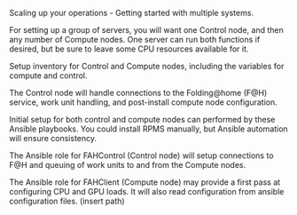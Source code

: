 Scaling up your operations - Getting started with multiple systems.

For setting up a group of servers, you will want one Control node, and then any number of Compute nodes. 
One server can run both functions if desired, but be sure to leave some CPU resources available for it.

Setup inventory for Control and Compute nodes, including the variables for compute and control.

The Control node will handle connections to the Folding@home (F@H) service, work unit handling, and post-install compute node configuration.

Initial setup for both control and compute nodes can performed by these Ansible playbooks. You could install RPMS manually, but Ansible automation will ensure consistency. 

The Ansible role for FAHControl (Control node) will setup connections to F@H and queuing of work units to and from the Compute nodes.  

The Ansible role for FAHClient (Compute node) may provide a first pass at configuring CPU and GPU loads.  It will also read configuration from ansible configuration files. (insert path)




